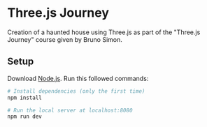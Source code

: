 # Three.js Journey

Creation of a haunted house using Three.js as part of the "Three.js Journey" course given by Bruno Simon.

## Setup

Download [Node.js](https://nodejs.org/en/download/).
Run this followed commands:

```bash
# Install dependencies (only the first time)
npm install

# Run the local server at localhost:8080
npm run dev

```
